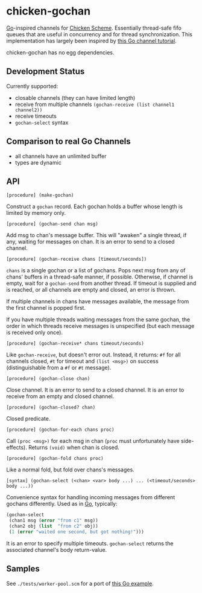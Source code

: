 # chicken-gochan

 [Chicken Scheme]: http://call-cc.org/
 [Go]: http://golang.org/

[Go]-inspired channels for [Chicken Scheme]. Essentially thread-safe
fifo queues that are useful in concurrency and for thread
synchronization. This implementation has largely been inspired by
[this Go channel tutorial](https://gobyexample.com/channels).

chicken-gochan has no egg dependencies.

## Development Status

Currently supported:

- closable channels (they can have limited length)
- receive from multiple channels `(gochan-receive (list channel1 channel2))`
- receive timeouts
- `gochan-select` syntax

## Comparison to real Go Channels

- all channels have an unlimited buffer
- types are dynamic

## API

    [procedure] (make-gochan)

Construct a `gochan` record. Each gochan holds a buffer whose length
is limited by memory only.

    [procedure] (gochan-send chan msg)

Add msg to chan's message buffer. This will "awaken" a single thread,
if any, waiting for messages on chan. It is an error to send to a
closed channel.

    [procedure] (gochan-receive chans [timeout/seconds])

`chans` is a single gochan or a list of gochans. Pops next msg from
any of chans' buffers in a thread-safe manner, if possible. Otherwise,
if channel is empty, wait for a `gochan-send` from another thread. If
timeout is supplied and is reached, or all channels are empty and
closed, an error is thrown.

If multiple channels in chans have messages available, the message
from the first channel is popped first.

If you have multiple threads waiting messages from the same gochan,
the order in which threads receive messages is unspecified (but each
message is received only once).

    [procedure] (gochan-receive* chans timeout/seconds)

Like `gochan-receive`, but doesn't error out. Instead, it returns:
`#f` for all channels closed, `#t` for timeout and `(list <msg>)` on
success (distinguishable from a `#f` or `#t` message).

    [procedure] (gochan-close chan)

Close channel. It is an error to send to a closed channel. It is an
error to receive from an empty and closed channel.

    [procedure] (gochan-closed? chan)

Closed predicate.

    [procedure] (gochan-for-each chans proc)

Call `(proc <msg>)` for each msg in chan (`proc` must unfortunately
have side-effects). Returns `(void)` when chan is closed.

    [procedure] (gochan-fold chans proc)

Like a normal fold, but fold over chans's messages.

    [syntax] (gochan-select (<chan> <var> body ...) ... (<timeout/seconds> body ...))

Convenience syntax for handling incoming messages from different
gochans differently. Used as in [Go], typically:

```scheme
(gochan-select
 (chan1 msg (error "from c1" msg))
 (chan2 obj (list  "from c2" obj))
 (1 (error "waited one second, but got nothing!")))
```

It is an error to specify multiple timeouts. `gochan-select` returns
the associated channel's body return-value.

## Samples

See `./tests/worker-pool.scm` for a port of
[this Go example](https://gobyexample.com/worker-pools).
